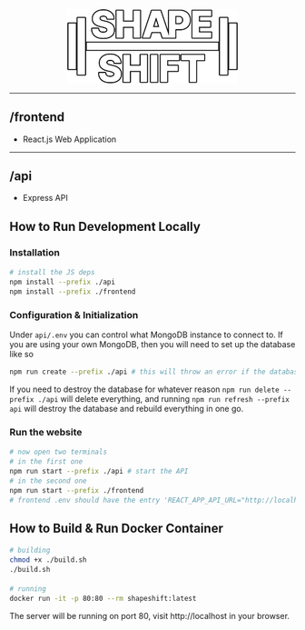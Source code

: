 <div>
<div align="center"><img src="frontend/assets/ShapeShiftLogo.png" width="300"/>
</div>

---
## /frontend 
* React.js Web Application
---
## /api
* Express API

## How to Run Development Locally
### Installation
```sh
# install the JS deps
npm install --prefix ./api
npm install --prefix ./frontend
```
### Configuration & Initialization
Under `api/.env` you can control what MongoDB instance to connect to. 
If you are using your own MongoDB, then you will need to set up the database like so
```sh
npm run create --prefix ./api # this will throw an error if the database is already built
```
If you need to destroy the database for whatever reason `npm run delete --prefix ./api` will delete everything, and
running `npm run refresh --prefix api` will destroy the database and rebuild everything in one go.
### Run the website
```sh
# now open two terminals
# in the first one
npm run start --prefix ./api # start the API
# in the second one
npm run start --prefix ./frontend
# frontend .env should have the entry 'REACT_APP_API_URL="http://localhost:3001/api"'
```

## How to Build & Run Docker Container
```sh
# building
chmod +x ./build.sh
./build.sh

# running
docker run -it -p 80:80 --rm shapeshift:latest
```
The server will be running on port 80, visit http://localhost in your browser.
